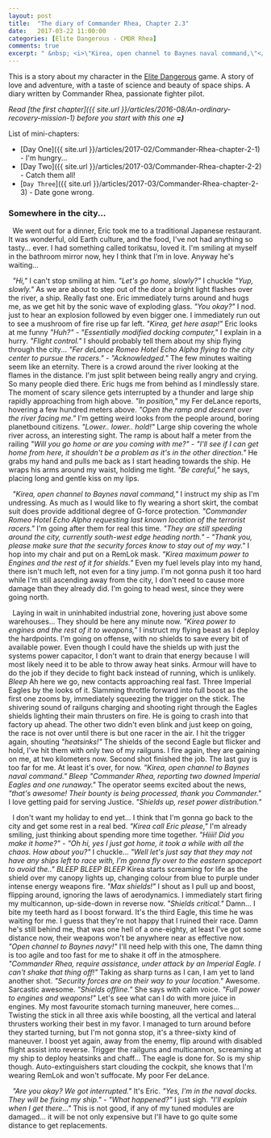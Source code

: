 ```yaml
---
layout: post
title:  "The diary of Commander Rhea, Chapter 2.3"
date:   2017-03-22 11:00:00
categories: [Elite Dangerous - CMDR Rhea]
comments: true
excerpt: " &nbsp; <i>\"Kirea, open channel to Baynes naval command,\"</i> I instruct my ship as I'm undressing. As much as I would like to fly wearing a short skirt, the combat suit does provide additional degree of G-force protection. <i>\"Commander Romeo Hotel Echo Alpha requesting last known location of the terrorist racers.\"</i> I'm going after them for real this time. "
---
```

This is a story about my character in the [Elite Dangerous](https://www.youtube.com/watch?v=yEjNmKpVAgc) game.
A story of love and adventure, with a taste of science and beauty of space ships. A diary written by Commander Rhea, passionate fighter pilot.

_Read [the first chapter]({{ site.url }}/articles/2016-08/An-ordinary-recovery-mission-1) before you start with this one **=)**_

List of mini-chapters:
* [Day One]({{ site.url }}/articles/2017-02/Commander-Rhea-chapter-2-1) - I'm hungry...
* [Day Two]({{ site.url }}/articles/2017-03/Commander-Rhea-chapter-2-2) - Catch them all!
* [`Day Three`]({{ site.url }}/articles/2017-03/Commander-Rhea-chapter-2-3) - Date gone wrong.

### Somewhere in the city...

 &nbsp; We went out for a dinner, Eric took me to a traditional Japanese restaurant. It was wonderful, old Earth culture, and the food, I've not had anything so tasty... ever. I had something called torikatsu, loved it. I'm smiling at myself in the bathroom mirror now, hey I think that I'm in love. Anyway he's waiting...

 &nbsp; _"Hi,"_ I can't stop smiling at him. _"Let's go home, slowly?"_ I chuckle _"Yup, slowly."_ As we are about to step out of the door a bright light flashes over the river, a ship. Really fast one. Eric immediately turns around and hugs me, as we get hit by the sonic wave of exploding glass. _"You okay?"_ I nod. just to hear an explosion followed by even bigger one. I immediately run out to see a mushroom of fire rise up far left. _"Kirea, get here asap!"_ Eric looks at me funny _"Huh?"_ - _"Essentially modified docking computer,"_ I explain in a hurry. _"Flight control."_ I should probably tell them about my ship flying through the city... _"Fer deLance Romeo Hotel Echo Alpha flying to the city center to pursue the racers."_ - _"Acknowledged."_ The few minutes waiting seem like an eternity. There is a crowd around the river looking at the flames in the distance. I'm just split between being really angry and crying. So many people died there. Eric hugs me from behind as I mindlessly stare. The moment of scary silence gets interrupted by a thunder and large ship rapidly approaching from high above. _"In position,"_ my Fer deLance reports, hovering a few hundred meters above. _"Open the ramp and descent over the river facing me."_ I'm getting weird looks from the people around, boring planetbound citizens. _"Lower.. lower.. hold!"_ Large ship covering the whole river across, an interesting sight. The ramp is about half a meter from the railing _"Will you go home or are you coming with me?"_ - _"I'll see if I can get home from here, it shouldn't be a problem as it's in the other direction."_ He grabs my hand and pulls me back as I start heading towards the ship. He wraps his arms around my waist, holding me tight. _"Be careful,"_ he says, placing long and gentle kiss on my lips.

 &nbsp; _"Kirea, open channel to Baynes naval command,"_ I instruct my ship as I'm undressing. As much as I would like to fly wearing a short skirt, the combat suit does provide additional degree of G-force protection. _"Commander Romeo Hotel Echo Alpha requesting last known location of the terrorist racers."_ I'm going after them for real this time. _"They are still speeding around the city, currently south-west edge heading north."_ - _"Thank you, please make sure that the security forces know to stay out of my way."_ I hop into my chair and put on a RemLok mask. _"Kirea maximum power to Engines and the rest of it for shields."_ Even my fuel levels play into my hand, there isn't much left, not even for a tiny jump. I'm not gonna push it too hard while I'm still ascending away from the city, I don't need to cause more damage than they already did. I'm going to head west, since they were going north.

 &nbsp; Laying in wait in uninhabited industrial zone, hovering just above some warehouses... They should be here any minute now. _"Kirea power to engines and the rest of it to weapons,"_ I instruct my flying beast as I deploy the hardpoints. I'm going on offense, with no shields to save every bit of available power. Even though I could have the shields up with just the systems power capacitor, I don't want to drain that energy because I will most likely need it to be able to throw away heat sinks. Armour will have to do the job if they decide to fight back instead of running, which is unlikely. _*Bleep*_ Ah here we go, new contacts approaching real fast. Three Imperial Eagles by the looks of it. Slamming throttle forward into full boost as the first one zooms by, immediately squeezing the trigger on the stick. The shivering sound of railguns charging and shooting right through the Eagles shields lighting their main thrusters on fire. He is going to crash into that factory up ahead. The other two didn't even blink and just keep on going, the race is not over until there is but one racer in the air. I hit the trigger again, shouting _"heatsinks!"_ The shields of the second Eagle but flicker and hold, I've hit them with only two of my railguns. I fire again, they are gaining on me, at two kilometers now. Second shot finished the job. The last guy is too far for me. At least it's over, for now. _"Kirea, open channel to Baynes naval command."_ _*Bleep*_ _"Commander Rhea, reporting two downed Imperial Eagles and one runaway."_ The operator seems excited about the news, _"that's awesome! Their bounty is being processed, thank you Commander."_ I love getting paid for serving Justice. _"Shields up, reset power distribution."_

 &nbsp; I don't want my holiday to end yet... I think that I'm gonna go back to the city and get some rest in a real bed. _"Kirea call Eric please,"_ I'm already smiling, just thinking about spending more time together. _"Hiiii! Did you make it home?"_ - _"Oh hi, yes I just got home, it took a while with all the chaos. How about you?"_ I chuckle... _"Well let's just say that they may not have any ships left to race with, I'm gonna fly over to the eastern spaceport to avoid the.."_ _*BLEEP BLEEP BLEEP*_ Kirea starts screaming for life as the shield over my canopy lights up, changing colour from blue to purple under intense energy weapons fire. _"Max shields!"_ I shout as I pull up and boost, flipping around, ignoring the laws of aerodynamics. I immediately start firing my multicannon, up-side-down in reverse now. _"Shields critical."_ Damn... I bite my teeth hard as I boost forward. It's the third Eagle, this time he was waiting for me. I guess that they're not happy that I ruined their race. Damn he's still behind me, that was one hell of a one-eighty, at least I've got some distance now, their weapons won't be anywhere near as effective now. _"Open channel to Baynes navy!"_ I'll need help with this one, The damn thing is too agile and too fast for me to shake it off in the atmosphere. _"Commander Rhea, require assistance, under attack by an Imperial Eagle. I can't shake that thing off!"_ Taking as sharp turns as I can, I am yet to land another shot. _"Security forces are on their way to your location."_ Awesome. Sarcastic awesome. _"Shields offline."_ She says with calm voice. _"Full power to engines and weapons!"_ Let's see what can I do with more juice in engines. My most favourite stomach turning maneuver, here comes... Twisting the stick in all three axis while boosting, all the vertical and lateral thrusters working their best in my favor. I managed to turn around before they started turning, but I'm not gonna stop, it's a three-sixty kind of maneuver. I boost yet again, away from the enemy, flip around with disabled flight assist into reverse. Trigger the railguns and multicannon, screaming at my ship to deploy heatsinks and chaff... The eagle is done for. So is my ship though. Auto-extinguishers start clouding the cockpit, she knows that I'm wearing RemLok and won't suffocate. My poor Fer deLance.

 &nbsp; _"Are you okay? We got interrupted."_ It's Eric. _"Yes, I'm in the naval docks. They will be fixing my ship."_ - _"What happened?"_ I just sigh. _"I'll explain when I get there..."_ This is not good, if any of my tuned modules are damaged... it will be not only expensive but I'll have to go quite some distance to get replacements.

<!--
[Next mini-chapter]({{ site.url }}/articles/2017-03/Commander-Rhea-chapter-2-2)
-->



